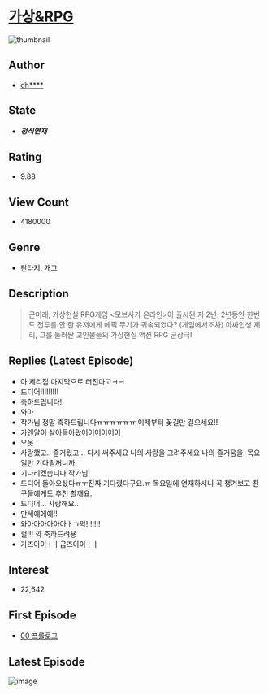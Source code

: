 # [가상&RPG](https://comic.naver.com/bestChallenge/list?titleId=734553)
![thumbnail](https://image-comic.pstatic.net/user_contents_data/challenge_comic/2019/09/23/328266/thumbnail_202x1645de74a5d_cc80_48d4_8c88_677e68914ec0_00004099.JPEG)

## Author
- [dh****](https://comic.naver.com/artistTitle?id=328266)

## State
- ***정식연재***

## Rating
- 9.88

## View Count
- 4180000

## Genre
- 판타지, 개그

## Description
> 근미래, 가상현실 RPG게임 <모브사가 온라인>이 출시된 지 2년. 2년동안 한번도 전투를 안 한 유저에게 에픽 무기가 귀속되었다? (게임에서조차) 아싸인생 제리, 그를 둘러싼 고인물들의 가상현실 액션 RPG 군상극!

## Replies (Latest Episode)
- 아 제리집 마지막으로 터진다고ㅋㅋ
- 드디어!!!!!!!!!
- 축하드립니다!!
- 와아
- 작가님 정말 축하드립니다ㅠㅠㅠㅠㅠㅠ 이제부터 꽃길만 걸으세요!!
- 가앤알이 살아돌아왔어어어어어어
- 오옷
- 사랑했고.. 즐거웠고... 다시 써주세요 나의 사랑을 그려주세요 나의 즐거움을. 목요일만 기다릴꺼니까.
- 기다리겠습니다 작가님!
- 드디어 돌아오셨다ㅠㅜ진짜 기다렸다구요.ㅠ 목요일에 연재하시니 꼭 챙겨보고 친구들에게도 추천 할깨요.
- 드디어... 사랑해요..
- 만세에에에!!
- 와아아아아아아ㅏㄱ악!!!!!!!
- 헐!!! 꺅 축하드려용
- 가즈아아ㅏㅏ굽즈아아ㅏㅏ

## Interest
- 22,642

## First Episode
- [00 프롤로그](https://comic.naver.com/bestChallenge/detail?titleId=734553&no=41)

## Latest Episode
![image](https://image-comic.pstatic.net/user_contents_data/challenge_comic/2021/12/27/328266/upload_4135486657123476322.jpeg)
